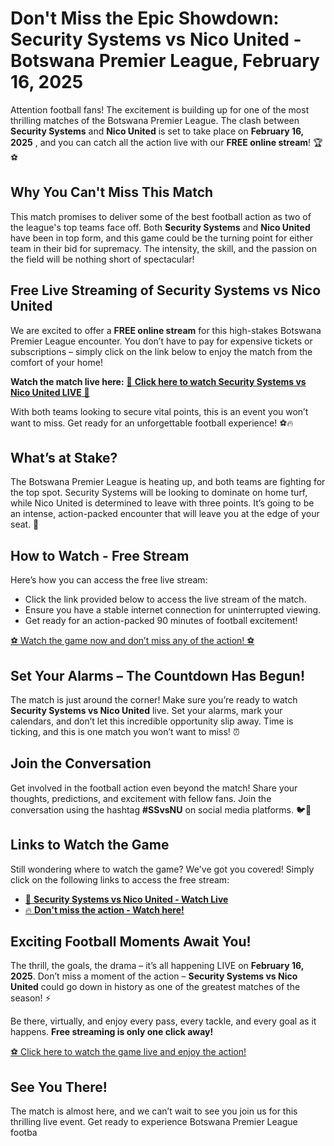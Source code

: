 # Don't Miss the Epic Showdown: Security Systems vs Nico United - Botswana Premier League, February 16, 2025

Attention football fans! The excitement is building up for one of the most thrilling matches of the Botswana Premier League. The clash between **Security Systems** and **Nico United** is set to take place on **February 16, 2025** , and you can catch all the action live with our **FREE online stream**! 🏆⚽️

## Why You Can't Miss This Match

This match promises to deliver some of the best football action as two of the league's top teams face off. Both **Security Systems** and **Nico United** have been in top form, and this game could be the turning point for either team in their bid for supremacy. The intensity, the skill, and the passion on the field will be nothing short of spectacular!

## Free Live Streaming of Security Systems vs Nico United

We are excited to offer a **FREE online stream** for this high-stakes Botswana Premier League encounter. You don’t have to pay for expensive tickets or subscriptions – simply click on the link below to enjoy the match from the comfort of your home!

**Watch the match live here:** [🔴 **Click here to watch Security Systems vs Nico United LIVE** 🔴](https://tinyurl.com/livestreamfreeo?st=Security+Systems+vs+Nico+United&si=ghc)

With both teams looking to secure vital points, this is an event you won’t want to miss. Get ready for an unforgettable football experience! ⚽🔥

## What’s at Stake?

The Botswana Premier League is heating up, and both teams are fighting for the top spot. Security Systems will be looking to dominate on home turf, while Nico United is determined to leave with three points. It’s going to be an intense, action-packed encounter that will leave you at the edge of your seat. 🎯

## How to Watch - Free Stream

Here’s how you can access the free live stream:

- Click the link provided below to access the live stream of the match.
- Ensure you have a stable internet connection for uninterrupted viewing.
- Get ready for an action-packed 90 minutes of football excitement!

[⚽ Watch the game now and don’t miss any of the action! ⚽](https://tinyurl.com/livestreamfreeo?st=Security+Systems+vs+Nico+United&si=ghc)

## Set Your Alarms – The Countdown Has Begun!

The match is just around the corner! Make sure you’re ready to watch **Security Systems vs Nico United** live. Set your alarms, mark your calendars, and don’t let this incredible opportunity slip away. Time is ticking, and this is one match you won’t want to miss! ⏰

## Join the Conversation

Get involved in the football action even beyond the match! Share your thoughts, predictions, and excitement with fellow fans. Join the conversation using the hashtag **#SSvsNU** on social media platforms. 🐦📱

## Links to Watch the Game

Still wondering where to watch the game? We've got you covered! Simply click on the following links to access the free stream:

- [🔴 **Security Systems vs Nico United - Watch Live**](https://tinyurl.com/livestreamfreeo?st=Security+Systems+vs+Nico+United&si=ghc)
- [🔥 **Don't miss the action - Watch here!**](https://tinyurl.com/livestreamfreeo?st=Security+Systems+vs+Nico+United&si=ghc)

## Exciting Football Moments Await You!

The thrill, the goals, the drama – it’s all happening LIVE on **February 16, 2025**. Don’t miss a moment of the action – **Security Systems vs Nico United** could go down in history as one of the greatest matches of the season! ⚡️

Be there, virtually, and enjoy every pass, every tackle, and every goal as it happens. **Free streaming is only one click away!**

[⚽ Click here to watch the game live and enjoy the action!](https://tinyurl.com/livestreamfreeo?st=Security+Systems+vs+Nico+United&si=ghc)

## See You There!

The match is almost here, and we can’t wait to see you join us for this thrilling live event. Get ready to experience Botswana Premier League footba
